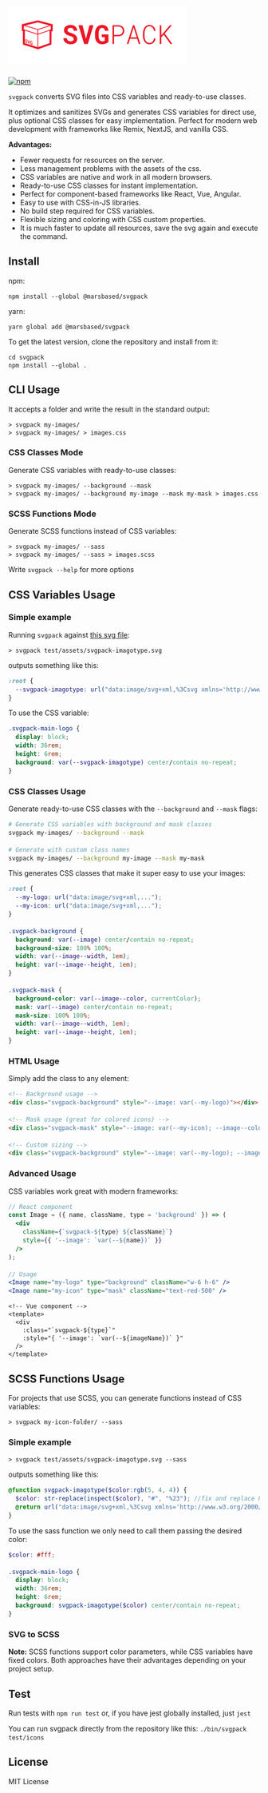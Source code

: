 # [![svgpack](https://raw.githubusercontent.com/MarsBased/svgpack/main/docs/svgpack.png)](https://www.npmjs.com/package/@marsbased/svgpack)

[![npm](https://img.shields.io/npm/v/@marsbased/svgpack.svg?style=flat-square)](https://www.npmjs.com/package/@marsbased/svgpack)

`svgpack` converts SVG files into CSS variables and ready-to-use classes.

It optimizes and sanitizes SVGs and generates CSS variables for direct use, plus optional CSS classes for easy implementation. Perfect for modern web development with frameworks like Remix, NextJS, and vanilla CSS.

**Advantages:**

- Fewer requests for resources on the server.
- Less management problems with the assets of the css.
- CSS variables are native and work in all modern browsers.
- Ready-to-use CSS classes for instant implementation.
- Perfect for component-based frameworks like React, Vue, Angular.
- Easy to use with CSS-in-JS libraries.
- No build step required for CSS variables.
- Flexible sizing and coloring with CSS custom properties.
- It is much faster to update all resources, save the svg again and execute the command.

## Install

npm:

```
npm install --global @marsbased/svgpack
```

yarn:

```
yarn global add @marsbased/svgpack
```

To get the latest version, clone the repository and install from it:

```
cd svgpack
npm install --global .
```

## CLI Usage

It accepts a folder and write the result in the standard output:

```
> svgpack my-images/
> svgpack my-images/ > images.css
```

### CSS Classes Mode

Generate CSS variables with ready-to-use classes:

```
> svgpack my-images/ --background --mask
> svgpack my-images/ --background my-image --mask my-mask > images.css
```

### SCSS Functions Mode

Generate SCSS functions instead of CSS variables:

```
> svgpack my-images/ --sass
> svgpack my-images/ --sass > images.scss
```

Write `svgpack --help` for more options

## CSS Variables Usage

### Simple example

Running `svgpack` against [this svg file](https://github.com/MarsBased/svgpack/blob/master/test/assets/svgpack-imagotype.svg):

```
> svgpack test/assets/svgpack-imagotype.svg
```

outputs something like this:

```css
:root {
  --svgpack-imagotype: url("data:image/svg+xml,%3Csvg xmlns='http://www.w3.org/2000/svg' width='440' height='90' viewBox='0 0 440 90'%3E%3Cg fill='%23EF1625' fill-rule='evenodd'%3E%3Cpath ...");
}
```

To use the CSS variable:

```css
.svgpack-main-logo {
  display: block;
  width: 36rem;
  height: 6rem;
  background: var(--svgpack-imagotype) center/contain no-repeat;
}
```

### CSS Classes Usage

Generate ready-to-use CSS classes with the `--background` and `--mask` flags:

```bash
# Generate CSS variables with background and mask classes
svgpack my-images/ --background --mask

# Generate with custom class names
svgpack my-images/ --background my-image --mask my-mask
```

This generates CSS classes that make it super easy to use your images:

```css
:root {
  --my-logo: url("data:image/svg+xml,...");
  --my-icon: url("data:image/svg+xml,...");
}

.svgpack-background {
  background: var(--image) center/contain no-repeat;
  background-size: 100% 100%;
  width: var(--image--width, 1em);
  height: var(--image--height, 1em);
}

.svgpack-mask {
  background-color: var(--image--color, currentColor);
  mask: var(--image) center/contain no-repeat;
  mask-size: 100% 100%;
  width: var(--image--width, 1em);
  height: var(--image--height, 1em);
}
```

### HTML Usage

Simply add the class to any element:

```html
<!-- Background usage -->
<div class="svgpack-background" style="--image: var(--my-logo)"></div>

<!-- Mask usage (great for colored icons) -->
<div class="svgpack-mask" style="--image: var(--my-icon); --image--color: #ff0000"></div>

<!-- Custom sizing -->
<div class="svgpack-background" style="--image: var(--my-logo); --image--width: 2em; --image--height: 2em"></div>
```

### Advanced Usage

CSS variables work great with modern frameworks:

```jsx
// React component
const Image = ({ name, className, type = 'background' }) => (
  <div 
    className={`svgpack-${type} ${className}`}
    style={{ '--image': `var(--${name})` }}
  />
);

// Usage
<Image name="my-logo" type="background" className="w-6 h-6" />
<Image name="my-icon" type="mask" className="text-red-500" />
```

```vue
<!-- Vue component -->
<template>
  <div 
    :class="`svgpack-${type}`"
    :style="{ '--image': `var(--${imageName})` }"
  />
</template>
```

## SCSS Functions Usage

For projects that use SCSS, you can generate functions instead of CSS variables:

```
> svgpack my-icon-folder/ --sass
```

### Simple example

```
> svgpack test/assets/svgpack-imagotype.svg --sass
```

outputs something like this:

```scss
@function svgpack-imagotype($color:rgb(5, 4, 4)) {
  $color: str-replace(inspect($color), "#", "%23"); //fix and replace hexcolor
  @return url("data:image/svg+xml,%3Csvg xmlns='http://www.w3.org/2000/svg' viewBox='0 0 440 90'%3E%3Cg fill='"+$color+"' fill-rule='evenodd'%3E%3Cpath ...");
}
```

To use the sass function we only need to call them passing the desired color:

```scss
$color: #fff;

.svgpack-main-logo {
  display: block;
  width: 36rem;
  height: 6rem;
  background: svgpack-imagotype($color) center/contain no-repeat;
}
```

### SVG to SCSS

**Note:** SCSS functions support color parameters, while CSS variables have fixed colors. Both approaches have their advantages depending on your project setup.

## Test

Run tests with `npm run test` or, if you have jest globally installed, just `jest`

You can run svgpack directly from the repository like this: `./bin/svgpack test/icons`

## License

MIT License
